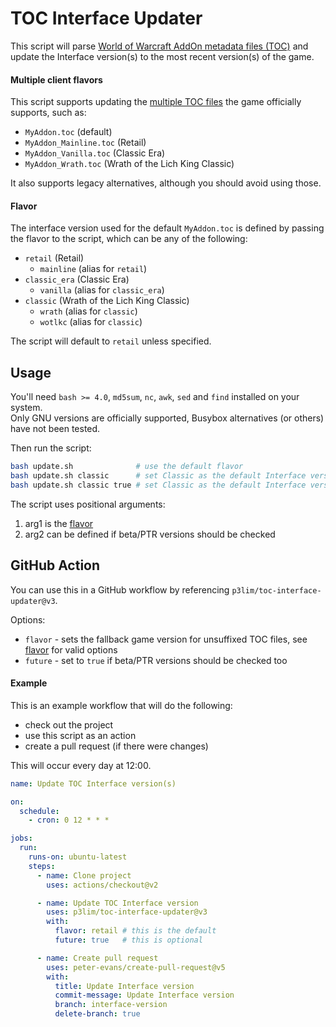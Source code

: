 # TOC Interface Updater

This script will parse [World of Warcraft AddOn metadata files (TOC)](https://warcraft.wiki.gg/wiki/TOC_format) and update the Interface version(s) to the most recent version(s) of the game.

#### Multiple client flavors

This script supports updating the [multiple TOC files](https://warcraft.wiki.gg/wiki/TOC_format#Multiple_client_flavors) the game officially supports, such as:

- `MyAddon.toc` (default)
- `MyAddon_Mainline.toc` (Retail)
- `MyAddon_Vanilla.toc` (Classic Era)
- `MyAddon_Wrath.toc` (Wrath of the Lich King Classic)

It also supports legacy alternatives, although you should avoid using those.

#### Flavor

The interface version used for the default `MyAddon.toc` is defined by passing the flavor to the script, which can be any of the following:

- `retail` (Retail)
  - `mainline` (alias for `retail`)
- `classic_era` (Classic Era)
  - `vanilla` (alias for `classic_era`)
- `classic` (Wrath of the Lich King Classic)
  - `wrath` (alias for `classic`)
  - `wotlkc` (alias for `classic`)

The script will default to `retail` unless specified.

## Usage

You'll need `bash >= 4.0`, `md5sum`, `nc`, `awk`, `sed` and `find` installed on your system.  
Only GNU versions are officially supported, Busybox alternatives (or others) have not been tested.

Then run the script:
```bash
bash update.sh              # use the default flavor
bash update.sh classic      # set Classic as the default Interface version
bash update.sh classic true # set Classic as the default Interface version, and check beta/ptr versions
```

The script uses positional arguments:
1. arg1 is the [flavor](#flavor)
2. arg2 can be defined if beta/PTR versions should be checked

## GitHub Action

You can use this in a GitHub workflow by referencing `p3lim/toc-interface-updater@v3`.

Options:
- `flavor` - sets the fallback game version for unsuffixed TOC files, see [flavor](#flavor) for valid options
- `future` - set to `true` if beta/PTR versions should be checked too

#### Example

This is an example workflow that will do the following:
- check out the project
- use this script as an action
- create a pull request (if there were changes)

This will occur every day at 12:00.

```yaml
name: Update TOC Interface version(s)

on:
  schedule:
    - cron: 0 12 * * *

jobs:
  run:
    runs-on: ubuntu-latest
    steps:
      - name: Clone project
        uses: actions/checkout@v2

      - name: Update TOC Interface version
        uses: p3lim/toc-interface-updater@v3
        with:
          flavor: retail # this is the default
          future: true   # this is optional

      - name: Create pull request
        uses: peter-evans/create-pull-request@v5
        with:
          title: Update Interface version
          commit-message: Update Interface version
          branch: interface-version
          delete-branch: true
```
